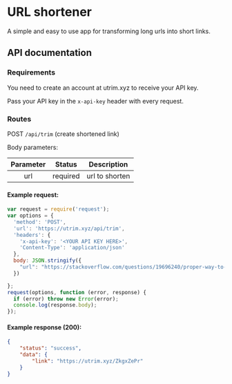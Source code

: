 # URL shortener

A simple and easy to use app for transforming long urls into short links.

## API documentation

### Requirements

You need to create an account at utrim.xyz to receive your API key.

Pass your API key in the `x-api-key` header with every request.

### Routes

POST `/api/trim` (create shortened link)

Body parameters:

| Parameter |  Status  |  Description   |
| :-------: | :------: | :------------: |
|    url    | required | url to shorten |

#### Example request:
```javascript
var request = require('request');
var options = {
  'method': 'POST',
  'url': 'https://utrim.xyz/api/trim',
  'headers': {
    'x-api-key': '<YOUR API KEY HERE>',
    'Content-Type': 'application/json'
  },
  body: JSON.stringify({
    "url": "https://stackoverflow.com/questions/19696240/proper-way-to-return-json-using-node-or-express?noredirect=1&lq=1"
  })

};
request(options, function (error, response) {
  if (error) throw new Error(error);
  console.log(response.body);
});

```

#### Example response (200):

```json
{
    "status": "success",
    "data": {
        "link": "https://utrim.xyz/ZkgxZePr"
    }
}
```
